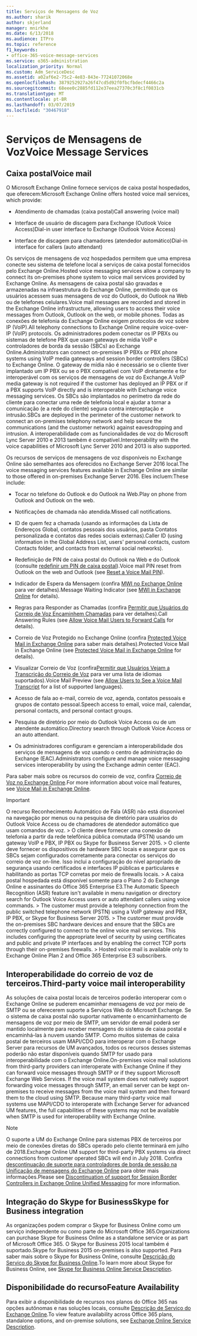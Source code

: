 ```yaml
---
title: Serviços de Mensagens de Voz
ms.author: sharik
author: skjerland
manager: mnirkhe
ms.date: 6/13/2018
ms.audience: ITPro
ms.topic: reference
f1_keywords:
- office-365-voice-message-services
ms.service: o365-administration
localization_priority: Normal
ms.custom: Adm_ServiceDesc
ms.assetid: a02af6e2-75c2-4e83-843e-77241072068e
ms.openlocfilehash: 3879252927a26f47cd5d92f0fbcfbdecf4466c2a
ms.sourcegitcommit: 68eee0c2885fd112e37eea27370c3f8c1f0831cb
ms.translationtype: MT
ms.contentlocale: pt-BR
ms.lasthandoff: 03/07/2019
ms.locfileid: "30467918"
---
```

# <a name="voice-message-services"></a><span data-ttu-id="fec92-102">Serviços de Mensagens de Voz</span><span class="sxs-lookup"><span data-stu-id="fec92-102">Voice Message Services</span></span>

## <a name="voice-mail"></a><span data-ttu-id="fec92-103">Caixa postal</span><span class="sxs-lookup"><span data-stu-id="fec92-103">Voice mail</span></span>

<span data-ttu-id="fec92-104">O Microsoft Exchange Online fornece serviços de caixa postal hospedados, que oferecem:</span><span class="sxs-lookup"><span data-stu-id="fec92-104">Microsoft Exchange Online offers hosted voice mail services, which provide:</span></span>
  
- <span data-ttu-id="fec92-105">Atendimento de chamadas (caixa postal)</span><span class="sxs-lookup"><span data-stu-id="fec92-105">Call answering (voice mail)</span></span>
    
- <span data-ttu-id="fec92-106">Interface de usuário de discagem para Exchange (Outlook Voice Access)</span><span class="sxs-lookup"><span data-stu-id="fec92-106">Dial-in user interface to Exchange (Outlook Voice Access)</span></span>
    
- <span data-ttu-id="fec92-107">Interface de discagem para chamadores (atendedor automático)</span><span class="sxs-lookup"><span data-stu-id="fec92-107">Dial-in interface for callers (auto attendant)</span></span>
    
<span data-ttu-id="fec92-108">Os serviços de mensagens de voz hospedados permitem que uma empresa conecte seu sistema de telefone local a serviços de caixa postal fornecidos pelo Exchange Online.</span><span class="sxs-lookup"><span data-stu-id="fec92-108">Hosted voice messaging services allow a company to connect its on-premises phone system to voice mail services provided by Exchange Online.</span></span> <span data-ttu-id="fec92-109">As mensagens de caixa postal são gravadas e armazenadas na infraestrutura do Exchange Online, permitindo que os usuários acessem suas mensagens de voz do Outlook, do Outlook na Web ou de telefones celulares.</span><span class="sxs-lookup"><span data-stu-id="fec92-109">Voice mail messages are recorded and stored in the Exchange Online infrastructure, allowing users to access their voice messages from Outlook, Outlook on the web, or mobile phones.</span></span> <span data-ttu-id="fec92-110">Todas as conexões de telefonia do Exchange Online exigem protocolos de voz sobre IP (VoIP).</span><span class="sxs-lookup"><span data-stu-id="fec92-110">All telephony connections to Exchange Online require voice-over-IP (VoIP) protocols.</span></span> <span data-ttu-id="fec92-111">Os administradores podem conectar os IP PBXs ou sistemas de telefone PBX que usam gateways de mídia VoIP e controladores de borda da sessão (SBCs) ao Exchange Online.</span><span class="sxs-lookup"><span data-stu-id="fec92-111">Administrators can connect on-premises IP PBXs or PBX phone systems using VoIP media gateways and session border controllers (SBCs) to Exchange Online.</span></span> <span data-ttu-id="fec92-112">O gateway de mídia não é necessário se o cliente tiver implantado um IP PBX ou se o PBX compatível com VoIP diretamente e for interoperável com os serviços de mensagens de voz do Exchange.</span><span class="sxs-lookup"><span data-stu-id="fec92-112">A VoIP media gateway is not required if the customer has deployed an IP PBX or if a PBX supports VoIP directly and is interoperable with Exchange voice messaging services.</span></span> <span data-ttu-id="fec92-113">Os SBCs são implantados no perímetro da rede do cliente para conectar uma rede de telefonia local e ajudar a tornar a comunicação (e a rede do cliente) segura contra interceptação e intrusão.</span><span class="sxs-lookup"><span data-stu-id="fec92-113">SBCs are deployed in the perimeter of the customer network to connect an on-premises telephony network and help secure the communications (and the customer network) against eavesdropping and intrusion.</span></span> <span data-ttu-id="fec92-114">A interoperabilidade com as funcionalidades de voz do Microsoft Lync Server 2010 e 2013 também é compatível.</span><span class="sxs-lookup"><span data-stu-id="fec92-114">Interoperability with the voice capabilities of Microsoft Lync Server 2010 and 2013 is also supported.</span></span>
  
<span data-ttu-id="fec92-115">Os recursos de serviços de mensagens de voz disponíveis no Exchange Online são semelhantes aos oferecidos no Exchange Server 2016 local.</span><span class="sxs-lookup"><span data-stu-id="fec92-115">The voice messaging services features available in Exchange Online are similar to those offered in on-premises Exchange Server 2016.</span></span> <span data-ttu-id="fec92-116">Eles incluem:</span><span class="sxs-lookup"><span data-stu-id="fec92-116">These include:</span></span>
  
- <span data-ttu-id="fec92-117">Tocar no telefone do Outlook e do Outlook na Web.</span><span class="sxs-lookup"><span data-stu-id="fec92-117">Play on phone from Outlook and Outlook on the web.</span></span>
    
- <span data-ttu-id="fec92-118">Notificações de chamada não atendida.</span><span class="sxs-lookup"><span data-stu-id="fec92-118">Missed call notifications.</span></span>
    
- <span data-ttu-id="fec92-119">ID de quem fez a chamada (usando as informações da Lista de Endereços Global, contatos pessoais dos usuários, pasta Contatos personalizada e contatos das redes sociais externas).</span><span class="sxs-lookup"><span data-stu-id="fec92-119">Caller ID (using information in the Global Address List, users' personal contacts, custom Contacts folder, and contacts from external social networks).</span></span>
    
- <span data-ttu-id="fec92-120">Redefinição de PIN de caixa postal do Outlook na Web e do Outlook (consulte [redefinir um PIN de caixa postal](https://go.microsoft.com/fwlink/p/?LinkId=286328)).</span><span class="sxs-lookup"><span data-stu-id="fec92-120">Voice mail PIN reset from Outlook on the web and Outlook (see [Reset a Voice Mail PIN](https://go.microsoft.com/fwlink/p/?LinkId=286328)).</span></span>
    
- <span data-ttu-id="fec92-121">Indicador de Espera da Mensagem (confira [MWI no Exchange Online](https://go.microsoft.com/fwlink/p/?LinkId=271794) para ver detalhes).</span><span class="sxs-lookup"><span data-stu-id="fec92-121">Message Waiting Indicator (see [MWI in Exchange Online](https://go.microsoft.com/fwlink/p/?LinkId=271794) for details).</span></span> 
    
- <span data-ttu-id="fec92-122">Regras para Responder as Chamadas (confira [Permitir que Usuários do Correio de Voz Encaminhem Chamadas](https://go.microsoft.com/fwlink/p/?LinkId=271795) para ver detalhes).</span><span class="sxs-lookup"><span data-stu-id="fec92-122">Call Answering Rules (see [Allow Voice Mail Users to Forward Calls](https://go.microsoft.com/fwlink/p/?LinkId=271795) for details).</span></span> 
    
- <span data-ttu-id="fec92-123">Correio de Voz Protegido no Exchange Online (confira [Protected Voice Mail in Exchange Online](https://go.microsoft.com/fwlink/p/?LinkId=271796) para saber mais detalhes).</span><span class="sxs-lookup"><span data-stu-id="fec92-123">Protected Voice Mail in Exchange Online (see [Protected Voice Mail in Exchange Online](https://go.microsoft.com/fwlink/p/?LinkId=271796) for details).</span></span> 
    
- <span data-ttu-id="fec92-124">Visualizar Correio de Voz (confira[Permitir que Usuários Vejam a Transcrição do Correio de Voz](https://go.microsoft.com/fwlink/p/?LinkId=271797) para ver uma lista de idiomas suportados).</span><span class="sxs-lookup"><span data-stu-id="fec92-124">Voice Mail Preview (see [Allow Users to See a Voice Mail Transcript](https://go.microsoft.com/fwlink/p/?LinkId=271797) for a list of supported languages).</span></span> 
    
- <span data-ttu-id="fec92-125">Acesso de fala ao e-mail, correio de voz, agenda, contatos pessoais e grupos de contato pessoal.</span><span class="sxs-lookup"><span data-stu-id="fec92-125">Speech access to email, voice mail, calendar, personal contacts, and personal contact groups.</span></span>
    
- <span data-ttu-id="fec92-126">Pesquisa de diretório por meio do Outlook Voice Access ou de um atendente automático.</span><span class="sxs-lookup"><span data-stu-id="fec92-126">Directory search through Outlook Voice Access or an auto attendant.</span></span>
    
- <span data-ttu-id="fec92-127">Os administradores configuram e gerenciam a interoperabilidade dos serviços de mensagens de voz usando o centro de administração do Exchange (EAC).</span><span class="sxs-lookup"><span data-stu-id="fec92-127">Administrators configure and manage voice messaging services interoperability by using the Exchange admin center (EAC).</span></span>
    
<span data-ttu-id="fec92-128">Para saber mais sobre os recursos do correio de voz, confira [Correio de Voz no Exchange Online](https://go.microsoft.com/fwlink/p/?LinkId=271798).</span><span class="sxs-lookup"><span data-stu-id="fec92-128">For more information about voice mail features, see [Voice Mail in Exchange Online](https://go.microsoft.com/fwlink/p/?LinkId=271798).</span></span>
  
> [!IMPORTANT]
> <span data-ttu-id="fec92-p103">O recurso Reconhecimento Automático de Fala (ASR) não está disponível na navegação por menus ou na pesquisa de diretório para usuários do Outlook Voice Access ou de chamadores de atendedor automático que usam comandos de voz. > O cliente deve fornecer uma conexão de telefonia a partir da rede telefônica pública comutada (PSTN) usando um gateway VoIP e PBX, IP PBX ou Skype for Business Server 2015. > O cliente deve fornecer os dispositivos de hardware SBC locais e assegurar que os SBCs sejam configurados corretamente para conectar os serviços do correio de voz on-line. Isso inclui a configuração do nível apropriado de segurança usando certificados e interfaces IP públicas e particulares e habilitando as portas TCP corretas por meio de firewalls locais. > A caixa postal hospedada está disponível somente para o Plano 2 do Exchange Online e assinantes do Office 365 Enterprise E3.</span><span class="sxs-lookup"><span data-stu-id="fec92-p103">The Automatic Speech Recognition (ASR) feature isn't available in menu navigation or directory search for Outlook Voice Access users or auto attendant callers using voice commands. > The customer must provide a telephony connection from the public switched telephone network (PSTN) using a VoIP gateway and PBX, IP PBX, or Skype for Business Server 2015. > The customer must provide the on-premises SBC hardware devices and ensure that the SBCs are correctly configured to connect to the online voice mail services. This includes configuring the appropriate level of security by using certificates and public and private IP interfaces and by enabling the correct TCP ports through their on-premises firewalls. > Hosted voice mail is available only to Exchange Online Plan 2 and Office 365 Enterprise E3 subscribers.</span></span> 
  
## <a name="third-party-voice-mail-interoperability"></a><span data-ttu-id="fec92-134">Interoperabilidade do correio de voz de terceiros.</span><span class="sxs-lookup"><span data-stu-id="fec92-134">Third-party voice mail interoperability</span></span>

<span data-ttu-id="fec92-p104">As soluções de caixa postal locais de terceiros poderão interoperar com o Exchange Online se puderem encaminhar mensagens de voz por meio de SMTP ou se oferecerem suporte a Serviços Web do Microsoft Exchange. Se o sistema de caixa postal não suportar nativamente o encaminhamento de mensagens de voz por meio de SMTP, um servidor de email poderá ser mantido localmente para receber mensagens do sistema de caixa postal e encaminhá-las à nuvem usando SMTP. Como muitos sistemas de caixa postal de terceiros usam MAPI/CDO para interoperar com o Exchange Server para recursos de UM avançados, todos os recursos desses sistemas poderão não estar disponíveis quando SMTP for usado para interoperabilidade com o Exchange Online.</span><span class="sxs-lookup"><span data-stu-id="fec92-p104">On-premises voice mail solutions from third-party providers can interoperate with Exchange Online if they can forward voice messages through SMTP or if they support Microsoft Exchange Web Services. If the voice mail system does not natively support forwarding voice messages through SMTP, an email server can be kept on-premises to receive messages from the voice mail system and then forward them to the cloud using SMTP. Because many third-party voice mail systems use MAPI/CDO to interoperate with Exchange Server for advanced UM features, the full capabilities of these systems may not be available when SMTP is used for interoperability with Exchange Online.</span></span>
  
> [!NOTE]
> <span data-ttu-id="fec92-138">O suporte a UM do Exchange Online para sistemas PBX de terceiros por meio de conexões diretas do SBCs operado pelo cliente terminará em julho de 2018.</span><span class="sxs-lookup"><span data-stu-id="fec92-138">Exchange Online UM support for third-party PBX systems via direct connections from customer operated SBCs will end in July 2018.</span></span> <span data-ttu-id="fec92-139">Confira [descontinuação de suporte para controladores de borda de sessão na Unificação de mensagens do Exchange Online](https://blogs.technet.microsoft.com/exchange/2017/07/18/discontinuation-of-support-for-session-border-controllers-in-exchange-online-unified-messaging/) para obter mais informações.</span><span class="sxs-lookup"><span data-stu-id="fec92-139">Please see [Discontinuation of support for Session Border Controllers in Exchange Online Unified Messaging](https://blogs.technet.microsoft.com/exchange/2017/07/18/discontinuation-of-support-for-session-border-controllers-in-exchange-online-unified-messaging/) for more information.</span></span> 
  
## <a name="skype-for-business-integration"></a><span data-ttu-id="fec92-140">Integração do Skype for Business</span><span class="sxs-lookup"><span data-stu-id="fec92-140">Skype for Business integration</span></span>

<span data-ttu-id="fec92-141">As organizações podem comprar o Skype for Business Online como um serviço independente ou como parte do Microsoft Office 365.</span><span class="sxs-lookup"><span data-stu-id="fec92-141">Organizations can purchase Skype for Business Online as a standalone service or as part of Microsoft Office 365.</span></span> <span data-ttu-id="fec92-142">O Skype for Business 2015 local também é suportado.</span><span class="sxs-lookup"><span data-stu-id="fec92-142">Skype for Business 2015 on-premises is also supported.</span></span> <span data-ttu-id="fec92-143">Para saber mais sobre o Skype for Business Online, consulte [Descrição do Serviço do Skype for Business Online](../skype-for-business-online-service-description/skype-for-business-online-service-description.md).</span><span class="sxs-lookup"><span data-stu-id="fec92-143">To learn more about Skype for Business Online, see [Skype for Business Online Service Description](../skype-for-business-online-service-description/skype-for-business-online-service-description.md).</span></span>
  
## <a name="feature-availability"></a><span data-ttu-id="fec92-144">Disponibilidade do recurso</span><span class="sxs-lookup"><span data-stu-id="fec92-144">Feature Availability</span></span>

<span data-ttu-id="fec92-145">Para exibir a disponibilidade de recursos nos planos do Office 365 nas opções autônomas e nas soluções locais, consulte [Descrição de Serviço do Exchange Online](exchange-online-service-description.md).</span><span class="sxs-lookup"><span data-stu-id="fec92-145">To view feature availability across Office 365 plans, standalone options, and on-premise solutions, see [Exchange Online Service Description](exchange-online-service-description.md).</span></span>
  

